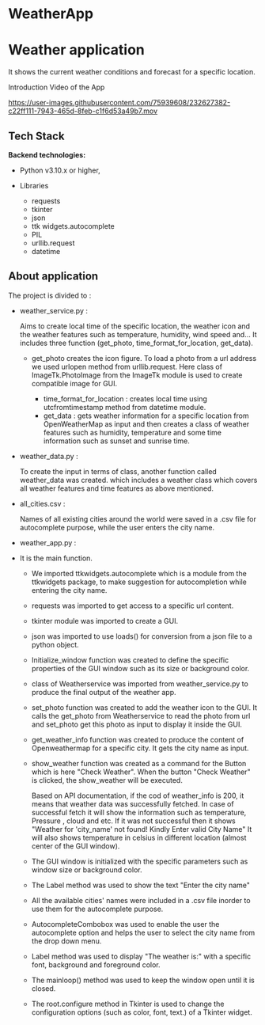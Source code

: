 # WeatherApp

# Weather application

It shows the current weather conditions and forecast for a specific location.

Introduction Video of the App

https://user-images.githubusercontent.com/75939608/232627382-c22ff111-7943-465d-8feb-c1f6d53a49b7.mov


## Tech Stack

**Backend technologies:** 

- Python v3.10.x or higher,

- Libraries

    - requests
    - tkinter
    - json
    - ttk widgets.autocomplete
    - PIL
    - urllib.request
    - datetime
    



## About application

The project is divided to :

- weather_service.py :

    Aims to create local time of the specific location, the weather icon and the weather features such as temperature, humidity, wind speed and... It includes three function (get_photo, time_format_for_location, get_data). 

    - get_photo creates the icon figure. To load a photo from a url address we used urlopen method from urllib.request. Here class of ImageTk.PhotoImage from the ImageTk module is used to create compatible image for GUI. 

        - time_format_for_location : creates local time using utcfromtimestamp method from datetime module.
        - get_data : gets weather information for a specific location from OpenWeatherMap as input and then creates a class of weather features such as humidity, temperature and some time information such as sunset and sunrise time. 

- weather_data.py :

    To create the input in terms of class, another function called weather_data was created. which includes a weather class which covers all weather features and time features as above mentioned. 

- all_cities.csv : 

    Names of all existing cities around the world were saved in a .csv file for autocomplete purpose, while the user enters the city name.

- weather_app.py :

- It is the main function.

    - We imported ttkwidgets.autocomplete which is a module from the ttkwidgets package, to make suggestion for autocompletion while entering the city name. 
    - requests was imported to get access to a specific url content.
    - tkinter module was imported to create a GUI.
    - json was imported to use loads() for conversion from a json file to a python object. 
    - Initialize_window function was created to define the specific properties of the GUI window such as its size or background color.
    - class of Weatherservice was imported from weather_service.py to produce the final output of the weather app. 
    - set_photo function was created to add the weather icon to the GUI. It calls the get_photo from Weatherservice to read the photo from url and set_photo get this photo as input to display it inside the GUI. 
    - get_weather_info function was created to produce the content of Openweathermap for a specific city. It gets the city name as input. 
    - show_weather function was created as a command for the Button which is here "Check Weather". When the button "Check Weather" is clicked, the show_weather will be executed. 
    
        Based on API documentation, if the cod of weather_info is 200, it means that weather data was successfully fetched. In case of successful fetch it will show the information such as temperature, Pressure , cloud and etc. If it was not successful then it shows "Weather for 'city_name' not found! Kindly Enter valid City Name" It will also shows temperature in celsius in different location (almost center of the GUI window).

    - The GUI window is initialized with the specific parameters such as window size or background color.
    - The Label method was used to show the text "Enter the city name"
    - All the available cities' names were included in a .csv file inorder to use them for the autocomplete purpose.
    - AutocompleteCombobox was used to enable the user the autocomplete option and helps the user to select the city name from the drop down menu.
    - Label method was used to display "The weather is:" with a specific font, background and foreground color. 
    - The mainloop() method was used to keep the window open until it is closed.
 
    - The root.configure method in Tkinter is used to change the configuration options (such as color, font, text.) of a Tkinter widget.


